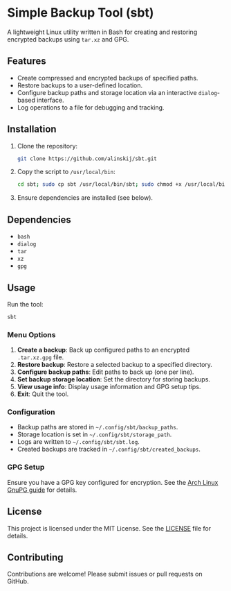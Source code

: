 # Simple Backup Tool (sbt)
A lightweight Linux utility written in Bash for creating and restoring encrypted backups using `tar.xz` and GPG.

## Features
- Create compressed and encrypted backups of specified paths.
- Restore backups to a user-defined location.
- Configure backup paths and storage location via an interactive `dialog`-based interface.
- Log operations to a file for debugging and tracking.

## Installation
1. Clone the repository:
   ```bash
   git clone https://github.com/alinskij/sbt.git
   ```
2. Copy the script to `/usr/local/bin`:
   ```bash
   cd sbt; sudo cp sbt /usr/local/bin/sbt; sudo chmod +x /usr/local/bin/sbt
   ```
3. Ensure dependencies are installed (see below).

## Dependencies
- `bash`
- `dialog`
- `tar`
- `xz`
- `gpg`

## Usage
Run the tool:
```bash
sbt
```

### Menu Options
1. **Create a backup**: Back up configured paths to an encrypted `.tar.xz.gpg` file.
2. **Restore backup**: Restore a selected backup to a specified directory.
3. **Configure backup paths**: Edit paths to back up (one per line).
4. **Set backup storage location**: Set the directory for storing backups.
5. **View usage info**: Display usage information and GPG setup tips.
6. **Exit**: Quit the tool.

### Configuration
- Backup paths are stored in `~/.config/sbt/backup_paths`.
- Storage location is set in `~/.config/sbt/storage_path`.
- Logs are written to `~/.config/sbt/sbt.log`.
- Created backups are tracked in `~/.config/sbt/created_backups`.

### GPG Setup
Ensure you have a GPG key configured for encryption. See the [Arch Linux GnuPG guide](https://wiki.archlinux.org/title/GnuPG) for details.

## License
This project is licensed under the MIT License. See the [LICENSE](LICENSE) file for details.

## Contributing
Contributions are welcome! Please submit issues or pull requests on GitHub.
